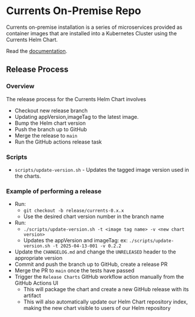 # Currents On-Premise Repo

Currents on-premise installation is a series of microservices provided as container images that are installed into a Kubernetes Cluster using the Currents Helm Chart.

Read the [documentation](./docs/README.md).

## Release Process

### Overview

The release process for the Currents Helm Chart involves

- Checkout new release branch
- Updating appVersion,imageTag to the latest image.
- Bump the Helm chart version
- Push the branch up to GitHub
- Merge the release to `main`
- Run the GitHub actions release task

### Scripts

- `scripts/update-version.sh` - Updates the tagged image version used in the charts.


### Example of performing a release

- Run: 
  - `git checkout -b release/currents-0.x.x`
  - Use the desired chart version number in the branch name
- Run:
  - `./scripts/update-version.sh -t <image tag name> -v <new chart version>`
  - Updates the appVersion and imageTag: ex: `./scripts/update-version.sh -t 2025-04-13-001 -v 0.2.2`
- Update the `CHANGELOG.md` and change the `UNRELEASED` header to the appropriate version
- Commit and push the branch up to GitHub, create a release PR
- Merge the PR to `main` once the tests have passed
- Trigger the `Release Charts` GitHub workflow action manually from the GitHub Actions UI
  - This will package the chart and create a new GitHub release with its artifact
  - This will also automatically update our Helm Chart repository index, making the new chart visible to users of our Helm repository   